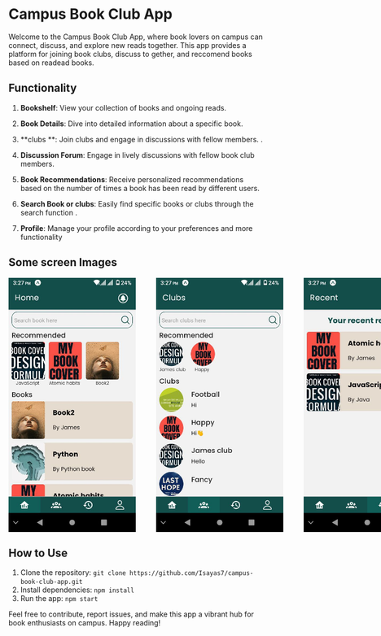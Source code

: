 # Campus Book Club App

Welcome to the Campus Book Club App, where book lovers on campus can connect, discuss, and explore new reads together. This app provides a platform for joining book clubs, discuss to gether, and reccomend books based on readead books.

## Functionality

1. **Bookshelf**: View your collection of books and ongoing reads.

2. **Book Details**: Dive into detailed information about a specific book.
   
4. **clubs **:  Join clubs and engage in discussions with fellow members. .
  
5. **Discussion Forum**: Engage in lively discussions with fellow book club members.

6. **Book Recommendations**: Receive personalized recommendations based on the number of times a book has been read by different users.

7. **Search Book or clubs**: Easily find specific books or clubs through the search function .

8.  **Profile**: Manage your profile according to your preferences and more functionality

## Some screen Images

<div style="display: flex; gap: 40px;">

  <img src="https://github.com/Isayas7/Campus-book-clubs/blob/main/images/image1.jpg" alt="Join Discussion" width="250"  height="500">

  <img src="https://github.com/Isayas7/Campus-book-clubs/blob/main/images/image2.jpg" alt="Recommend Book" width="250" height="500">

  <img src="https://github.com/Isayas7/Campus-book-clubs/blob/main/images/image3.jpg" alt="Search Books" width="250" height="500">

  <img src="https://github.com/Isayas7/Campus-book-clubs/blob/main/images/image4.jpg" alt="Profile" width="250" height="500">
  <img src="https://github.com/Isayas7/Campus-book-clubs/blob/main/images/image5.jpg" alt="Profile" width="250" height="500">
  <img src="https://github.com/Isayas7/Campus-book-clubs/blob/main/images/image6.jpg" alt="Profile" width="250" height="500">
    <img src="https://github.com/Isayas7/Campus-book-clubs/blob/main/images/image7.jpg" alt="Profile" width="250" height="500">
</div>


## How to Use

1. Clone the repository: `git clone https://github.com/Isayas7/campus-book-club-app.git`
2. Install dependencies: `npm install`
3. Run the app: `npm start`

Feel free to contribute, report issues, and make this app a vibrant hub for book enthusiasts on campus. Happy reading!
